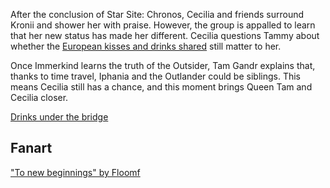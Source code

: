 <!-- title: Drinks Between Queen and Knight -->

After the conclusion of Star Site: Chronos, Cecilia and friends surround Kronii and shower her with praise. However, the group is appalled to learn that her new status has made her different. Cecilia questions Tammy about whether the [European kisses and drinks shared](https://www.youtube.com/watch?v=NGC0VaSUPnE&t=14720s) still matter to her.

Once Immerkind learns the truth of the Outsider, Tam Gandr explains that, thanks to time travel, Iphania and the Outlander could be siblings. This means Cecilia still has a chance, and this moment brings Queen Tam and Cecilia closer.

[Drinks under the bridge](#embed:https://www.youtube.com/live/NGC0VaSUPnE?si=PSdF1DRfJUXe6ZXR&t=15970)

## Fanart

["To new beginnings" by Floomf](https://x.com/fluumf/status/1919736845048676373)